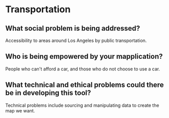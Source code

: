 # Transportation

## What social problem is being addressed?
Accessibility to areas around Los Angeles by public transportation.

## Who is being empowered by your mapplication?
People who can't afford a car, and those who do not choose to use a car.

## What technical and ethical problems could there be in developing this tool?
Technical problems include sourcing and manipulating data to create the map we want.